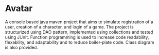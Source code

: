 # Avatar
A console based java maven project that aims to simulate registration of a user, creation of a character, and login of a game. The project is structurized using DAO pattern, implemented using collections and tested using JUnit. Function programming is used to increase code readability, flexability, and adaptability and to reduce boiler-plate code. Class diagram is also provided.